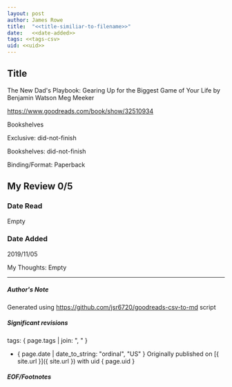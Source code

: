 ```yaml
---
layout: post
author: James Rowe
title:  "<<title-similiar-to-filename>>"
date:   <<date-added>>
tags: <<tags-csv>
uid: <<uid>>
---
```


<!-- highly dependent on how you personally use jekyll templates, and how you want this to show up -->

## Title

The New Dad's Playbook: Gearing Up for the Biggest Game of Your Life by Benjamin Watson
Meg Meeker 

https://www.goodreads.com/book/show/32510934

Bookshelves

Exclusive: did-not-finish

Bookshelves: did-not-finish

Binding/Format: Paperback

## My Review 0/5

### Date Read
Empty

### Date Added
2019/11/05

My Thoughts: Empty

---

##### Author's Note

Generated using https://github.com/jsr6720/goodreads-csv-to-md script

##### Significant revisions

tags: { page.tags | join: ", " } <!-- todo move this somewhere -->

- { page.date | date_to_string: "ordinal", "US" } Originally published on [{ site.url }]({ site.url }) with uid { page.uid }

##### EOF/Footnotes
